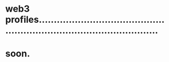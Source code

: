 # web3 profiles.............................................................................................
# soon.
